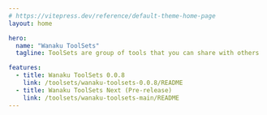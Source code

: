```yaml
---
# https://vitepress.dev/reference/default-theme-home-page
layout: home

hero:
  name: "Wanaku ToolSets"
  tagline: ToolSets are group of tools that you can share with others

features:
  - title: Wanaku ToolSets 0.0.8
    link: /toolsets/wanaku-toolsets-0.0.8/README
  - title: Wanaku ToolSets Next (Pre-release)
    link: /toolsets/wanaku-toolsets-main/README
---
```


